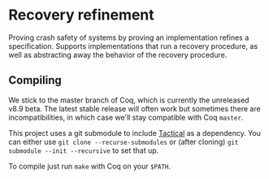 # Recovery refinement

Proving crash safety of systems by proving an implementation refines a specification. Supports implementations that run a recovery procedure, as well as abstracting away the behavior of the recovery procedure.

## Compiling

We stick to the master branch of Coq, which is currently the unreleased v8.9 beta. The latest stable release will often work but sometimes there are incompatibilities, in which case we'll stay compatible with Coq `master`.

This project uses a git submodule to include [Tactical](https://github.com/tchajed/coq-tactical) as a dependency. You can either use `git clone --recurse-submodules` or (after cloning) `git submodule --init --recursive` to set that up.

To compile just run `make` with Coq on your `$PATH`.
